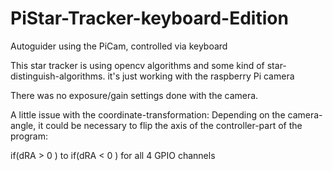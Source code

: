 # PiStar-Tracker-keyboard-Edition
Autoguider using the PiCam, controlled via keyboard

This star tracker is using opencv algorithms and some kind of star-distinguish-algorithms.
it's just working with the raspberry Pi camera

There was no exposure/gain settings done with the camera.

A little issue with the coordinate-transformation: Depending on the camera-angle, it could be necessary to flip the axis of the controller-part of the program:

if(dRA > 0 ) to if(dRA < 0 ) for all 4 GPIO channels
